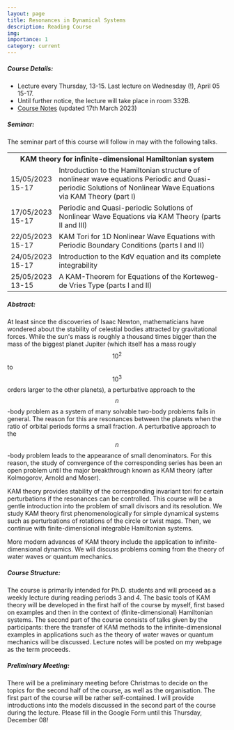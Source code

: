 ```yaml
---
layout: page
title: Resonances in Dynamical Systems
description: Reading Course
img: 
importance: 1
category: current
---
```


<h5 style="color: var(--global-theme-color);"> Course Details:</h5>

- Lecture every Thursday, 13-15. Last lecture on Wednesday (!), April 05 15-17.
- Until further notice, the lecture will take place in room 332B.
- <a href="/assets/pdf/resonances-notes.pdf" target="_blank" rel="noopener noreferrer">Course Notes</a> (updated 17th March 2023)

<h5 style="color: var(--global-theme-color);"> Seminar:</h5>

The seminar part of this course will follow in may with the following talks.

<table class="table">
<tr>
    <th colspan="2">KAM theory for infinite-dimensional Hamiltonian system</th>
</tr>
<a class="table">
<tr>
   <td width="1"> 15/05/2023 15-17 </td>
   <td> Introduction to the Hamiltonian structure of nonlinear wave equations
   		Periodic and Quasi-periodic Solutions of Nonlinear Wave Equations via KAM Theory (part I)
   </td>
 </tr>
 <tr>
   <td width="1"> 17/05/2023 15-17 </td>
   <td> Periodic and Quasi-periodic Solutions of Nonlinear Wave Equations via KAM Theory (parts II and III)
   </td>
 </tr>
 <tr>
   <td width="1"> 22/05/2023 15-17  </td>
   <td> KAM Tori for 1D Nonlinear Wave Equations with Periodic Boundary Conditions (parts I and II)
   </td>
 </tr>
 <tr>
   <td width="1"> 24/05/2023 15-17 </td>
   <td> Introduction to the KdV equation and its complete integrability
   </td>
 </tr>
 <tr>
   <td width="1"> 25/05/2023 13-15 </td>
   <td> A KAM-Theorem for Equations of the Korteweg-de Vries Type (parts I and II)
   </td>
 </tr>
 </a>
</table>

<h5 style="color: var(--global-theme-color);"> Abstract:</h5>

At least since the discoveries of Isaac Newton, mathematicians have wondered about the stability of celestial bodies attracted by gravitational forces. While the sun's mass is roughly a thousand times bigger than the mass of the biggest planet Jupiter (which itself has a mass rougly $$10^2$$ to $$10^3$$ orders larger to the other planets), a perturbative approach to the $$n$$-body problem as a system of many solvable two-body problems fails in general. The reason for this are  resonances between the planets when the ratio of orbital periods forms a small fraction. A perturbative approach to the $$n$$-body problem leads to the appearance of small denominators. For this reason, the study of convergence of the corresponding series has been an open problem until the major breakthrough known as KAM theory (after Kolmogorov, Arnold and Moser).

KAM theory provides stability of the corresponding invariant tori for certain perturbations if the resonances can be controlled. This course will be a gentle introduction into the problem of small divisors and its resolution. We study KAM theory first phenomenologically for simple dynamical systems such as perturbations of rotations of the circle or twist maps. Then, we continue with finite-dimensional integrable Hamiltonian systems.

More modern advances of KAM theory include the application to infinite-dimensional dynamics. We will discuss problems coming from the theory of water waves or quantum mechanics.


<h5 style="color: var(--global-theme-color);"> Course Structure:</h5>

The course is primarily intended for Ph.D. students and will proceed as a weekly lecture during reading periods 3 and 4. The basic tools of KAM theory will be developed in the first half of the course by myself, first based on examples and then in the context of (finite-dimensional) Hamiltonian systems. The second part of the course consists of talks given by the participants: there the transfer of KAM methods to the infinite-dimensional examples in applications such as the theory of water waves or quantum mechanics will be discussed. Lecture notes will be posted on my webpage as the term proceeds.

<h5 style="color: var(--global-theme-color);"> Preliminary Meeting:</h5>


There will be a preliminary meeting before Christmas to decide on the topics for the second half of the course, as well as the organisation. The first part of the course will be rather self-contained. I will provide introductions into the models discussed in the second part of the course during the lecture. Please fill in the Google Form until this Thursday, December 08!